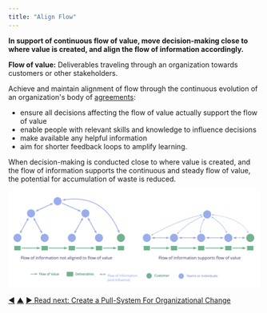 ```yaml
---
title: "Align Flow"
---
```



**In support of continuous flow of value, move decision-making close to where value is created, and align the flow of information accordingly.**

**Flow of value:** Deliverables traveling through an organization towards customers or other stakeholders.

Achieve and maintain alignment of flow through the continuous evolution of an organization's body of <a href="#" class="tooltip" title="Agreement: An agreed upon guideline, process, protocol or policy designed to guide the flow of value.">agreements</a>:

-   ensure all decisions affecting the flow of value actually support the flow of value
-   enable people with relevant skills and knowledge to influence decisions
-   make available any helpful information
-   aim for shorter feedback loops to amplify learning.

When decision-making is conducted close to where value is created, and the flow of information supports the continuous and steady flow of value, the potential for accumulation of waste is reduced.

![Aligning the flow of information to support the flow of value](img/workflow-and-value/align-flow.png)


<div class="bottom-nav">
<a href="clarify-and-develop-strategy.html" title="Back to: Clarify and Develop Strategy">◀</a> <a href="evolving-organizations.html" title="Up: Evolving Organizations">▲</a> <a href="create-a-pull-system-for-organizational-change.html" title="Read next: Create a Pull-System For Organizational Change">▶ Read next: Create a Pull-System For Organizational Change</a>
</div>


<script type="text/javascript">
Mousetrap.bind('g n', function() {
    window.location.href = 'create-a-pull-system-for-organizational-change.html';
    return false;
});
</script>

